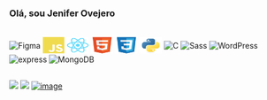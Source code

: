### Olá, sou Jenifer Ovejero


<div style="display: inline_block"><br>
  <img align="center" alt="Figma" height="40" width="40" src="https://profilinator.rishav.dev/skills-assets/figma-icon.svg">
  <img align="center" alt="Js" height="30" width="40" src="https://raw.githubusercontent.com/devicons/devicon/master/icons/javascript/javascript-plain.svg">
  <img align="center" alt="React" height="30" width="40" src="https://raw.githubusercontent.com/devicons/devicon/master/icons/react/react-original.svg">
  <img align="center" alt="HTML" height="30" width="40" src="https://raw.githubusercontent.com/devicons/devicon/master/icons/html5/html5-original.svg">
  <img align="center" alt="CSS" height="30" width="40" src="https://raw.githubusercontent.com/devicons/devicon/master/icons/css3/css3-original.svg">
  <img align="center" alt="Python" height="30" width="40" src="https://raw.githubusercontent.com/devicons/devicon/master/icons/python/python-original.svg">
  <img align="center" alt="C" height="40" width="40" src="https://img.icons8.com/?size=512&id=40670&format=png">
  <img align="center" alt="Sass" height="40" width="40" src="https://profilinator.rishav.dev/skills-assets/sass-original.svg">
  <img align="center" alt="WordPress" height="40" width="40" src="https://profilinator.rishav.dev/skills-assets/wordpress.png">
  <img align="center" alt="express" height="40" width="40" src="https://profilinator.rishav.dev/skills-assets/express-original-wordmark.svg">
  <img align="center" alt="MongoDB" height="40" width="40" src="https://profilinator.rishav.dev/skills-assets/mongodb-original-wordmark.svg">

  
</div>
  
  ##
 
<div>
  <a href = "mailto:jenifersofiaovejero@gmail.com"><img src="https://img.shields.io/badge/-Gmail-%23333?style=for-the-badge&logo=gmail&logoColor=white" target="_blank"></a>  
  <a href = "https://www.linkedin.com/in/jenifer-sofia-ovejero-3856a0234" target="_blank"><img src="https://img.shields.io/badge/-LinkedIn-%230077B5?style=for-the-badge&logo=linkedin&logoColor=white" target="_blank"></a>  
  <a href = "https://jeniferovejero.github.io/portfolio/"><img height="28" alt="image" src="https://github.com/user-attachments/assets/ffd0f179-fcb1-4504-85c4-2525592ef7cf" />
</a>
</div>
